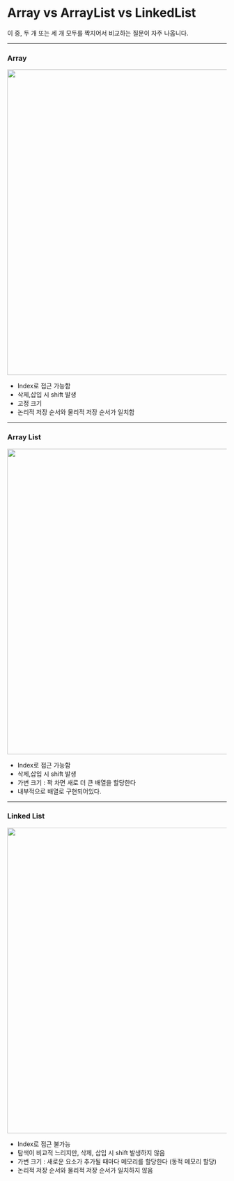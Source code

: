 # Array vs ArrayList vs LinkedList

이 중, 두 개 또는 세 개 모두를 짝지어서 비교하는 질문이 자주 나옵니다.

***

### Array

<img src = "https://user-images.githubusercontent.com/50768959/161384955-7502c3be-ed93-4d52-8271-ae64d2f04938.jpg" width="700">

- Index로 접근 가능함
- 삭제,삽입 시 shift 발생
- 고정 크기
- 논리적 저장 순서와 물리적 저장 순서가 일치함

***

### Array List

<img src = "https://user-images.githubusercontent.com/50768959/161384955-7502c3be-ed93-4d52-8271-ae64d2f04938.jpg" width="700">

- Index로 접근 가능함
- 삭제,삽입 시 shift 발생
- 가변 크기 : 꽉 차면 새로 더 큰 배열을 할당한다
- 내부적으로 배열로 구현되어있다.

***

### Linked List

<img src = "https://user-images.githubusercontent.com/50768959/161384903-c213b821-3e49-4dca-93a6-bdd8f14ebe2a.jpg" width="700">

- Index로 접근 불가능
- 탐색이 비교적 느리지만, 삭제, 삽입 시 shift 발생하지 않음
- 가변 크기 : 새로운 요소가 추가될 때마다 메모리를 할당한다 (동적 메모리 할당)
- 논리적 저장 순서와 물리적 저장 순서가 일치하지 않음
